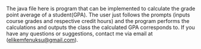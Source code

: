 The java file here is program that can be implemented to calculate the grade point average of a student(GPA).
The user just follows the prompts (inputs course grades and respective credit hours) and the program performs the calculations and outputs the class the calculated GPA corresponds to.
If you have any questions or suggestions, contact  me via email at (elikemfenuksu@gmail.com).
